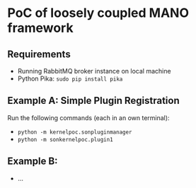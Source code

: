 # PoC of loosely coupled MANO framework

## Requirements
* Running RabbitMQ broker instance on local machine
* Python Pika: `sudo pip install pika`

## Example A: Simple Plugin Registration

Run the following commands (each in an own terminal):
* `python -m kernelpoc.sonpluginmanager`
* `python -m sonkernelpoc.plugin1`

## Example B: 
* ...


